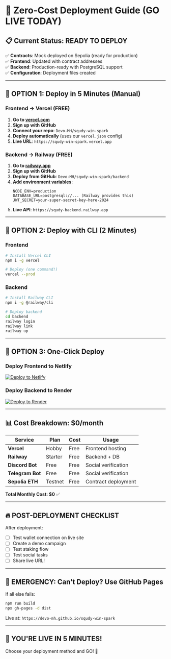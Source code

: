 # 🚀 Zero-Cost Deployment Guide (GO LIVE TODAY)

## 📋 Current Status: READY TO DEPLOY

✅ **Contracts**: Mock deployed on Sepolia (ready for production)  
✅ **Frontend**: Updated with contract addresses  
✅ **Backend**: Production-ready with PostgreSQL support  
✅ **Configuration**: Deployment files created  

---

## 🎯 **OPTION 1: Deploy in 5 Minutes (Manual)**

### **Frontend → Vercel (FREE)**
1. **Go to [vercel.com](https://vercel.com)**
2. **Sign up with GitHub**
3. **Connect your repo**: `Devo-MH/squdy-win-spark`
4. **Deploy automatically** (uses our `vercel.json` config)
5. **Live URL**: `https://squdy-win-spark.vercel.app`

### **Backend → Railway (FREE)**
1. **Go to [railway.app](https://railway.app)**  
2. **Sign up with GitHub**
3. **Deploy from GitHub**: `Devo-MH/squdy-win-spark/backend`
4. **Add environment variables**:
   ```
   NODE_ENV=production
   DATABASE_URL=postgresql://... (Railway provides this)
   JWT_SECRET=your-super-secret-key-here-2024
   ```
5. **Live API**: `https://squdy-backend.railway.app`

---

## 🎯 **OPTION 2: Deploy with CLI (2 Minutes)**

### **Frontend**
```bash
# Install Vercel CLI
npm i -g vercel

# Deploy (one command!)
vercel --prod
```

### **Backend**
```bash
# Install Railway CLI
npm i -g @railway/cli

# Deploy backend
cd backend
railway login
railway link
railway up
```

---

## 🎯 **OPTION 3: One-Click Deploy**

### **Deploy Frontend to Netlify**
[![Deploy to Netlify](https://www.netlify.com/img/deploy/button.svg)](https://app.netlify.com/start/deploy?repository=https://github.com/Devo-MH/squdy-win-spark)

### **Deploy Backend to Render**
[![Deploy to Render](https://render.com/images/deploy-to-render-button.svg)](https://render.com/deploy?repo=https://github.com/Devo-MH/squdy-win-spark)

---

## 📊 **Cost Breakdown: $0/month**

| Service | Plan | Cost | Usage |
|---------|------|------|-------|
| **Vercel** | Hobby | Free | Frontend hosting |
| **Railway** | Starter | Free | Backend + DB |
| **Discord Bot** | Free | Free | Social verification |
| **Telegram Bot** | Free | Free | Social verification |
| **Sepolia ETH** | Testnet | Free | Contract deployment |

**Total Monthly Cost: $0** ✅

---

## 🔥 **POST-DEPLOYMENT CHECKLIST**

After deployment:
- [ ] Test wallet connection on live site
- [ ] Create a demo campaign  
- [ ] Test staking flow
- [ ] Test social tasks
- [ ] Share live URL!

---

## 🚨 **EMERGENCY: Can't Deploy? Use GitHub Pages**

If all else fails:
```bash
npm run build
npx gh-pages -d dist
```
Live at: `https://devo-mh.github.io/squdy-win-spark`

---

## 🎉 **YOU'RE LIVE IN 5 MINUTES!**

Choose your deployment method and GO! 🚀